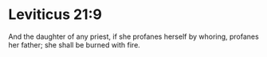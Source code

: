 # Leviticus 21:9

And the daughter of any priest, if she profanes herself by whoring, profanes her father; she shall be burned with fire.
